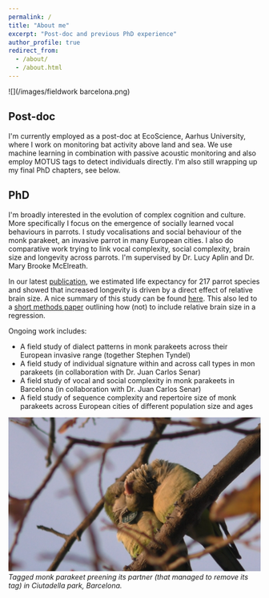 ```yaml
---
permalink: /
title: "About me"
excerpt: "Post-doc and previous PhD experience"
author_profile: true
redirect_from: 
  - /about/
  - /about.html
---
```


![](/images/fieldwork barcelona.png)

## Post-doc

I'm currently employed as a post-doc at EcoScience, Aarhus University, where I work on monitoring bat activity above land and sea. We use machine learning in combination with passive acoustic monitoring and also employ MOTUS tags to detect individuals directly. I'm also still wrapping up my final PhD chapters, see below. 

## PhD

I'm broadly interested in the evolution of complex cognition and culture. More specifically I focus on the emergence of socially learned vocal behaviours in parrots. I study vocalisations and social behaviour of the monk parakeet, an invasive parrot in many European cities. I also do comparative work trying to link vocal complexity, social complexity, brain size and longevity across parrots. I'm supervised by Dr. Lucy Aplin and Dr. Mary Brooke McElreath. 

In our latest [publication](https://royalsocietypublishing.org/doi/10.1098/rspb.2021.2397), we estimated life expectancy for 217 parrot species and showed that increased longevity is driven by a direct effect of relative brain size. A nice summary of this study can be found [here](https://www.ab.mpg.de/472408/news_publication_18488364_transferred?c=3273). This also led to a [short methods paper](https://doi.org/10.1002/ece3.9273) outlining how (not) to include relative brain size in a regression.

Ongoing work includes:

* A field study of dialect patterns in monk parakeets across their European invasive range (together Stephen Tyndel)
* A field study of individual signature within and across call types in mon parakeets (in collaboration with Dr. Juan Carlos Senar)
* A field study of vocal and social complexity in monk parakeets in Barcelona (in collaboration with Dr. Juan Carlos Senar)
* A field study of sequence complexity and repertoire size of monk parakeets across European cities of different population size and ages

![](/images/monks.png)
*Tagged monk parakeet preening its partner (that managed to remove its tag) in Ciutadella park, Barcelona.*